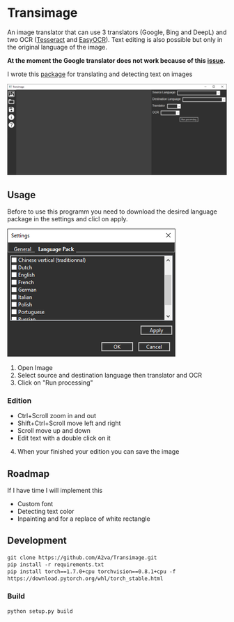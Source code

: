 # Transimage

An image translator that can use 3 translators (Google, Bing and DeepL) 
and two OCR ([Tesseract](https://github.com/tesseract-ocr) and [EasyOCR](https://github.com/JaidedAI/EasyOCR)). 
Text editing is also possible but only in the original language of the image.

**At the moment the Google translator does not work because of this [issue](https://github.com/ssut/py-googletrans/issues/234).**

I wrote this [package](https://github.com/A2va/ImageTranslator) for translating and detecting text on images


![Interface](images/transimage_interface.png)

## Usage

Before to use this programm you need to download the desired language package in the settings and clicl on apply.

![Language Pack](images/language_pack.png)

1. Open Image
2. Select source and destination language then translator and OCR
3. Click on "Run processing"

### Edition

*  Ctrl+Scroll zoom in and out
* Shift+Ctrl+Scroll move left and right
* Scroll move up and down
* Edit text with a double click on it

4. When your finished your edition you can save the image

## Roadmap

If I have time I will implement this

* Custom font
* Detecting text color
* Inpainting and for a replace of white rectangle

## Development

```
git clone https://github.com/A2va/Transimage.git
pip install -r requirements.txt
pip install torch==1.7.0+cpu torchvision==0.8.1+cpu -f https://download.pytorch.org/whl/torch_stable.html
```
### Build

```
python setup.py build
```


